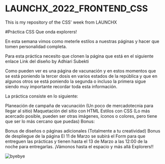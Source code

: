 # LAUNCHX_2022_FRONTEND_CSS
This is my repository of the CSS' week from LAUNCHX


#Práctica CSS
Que onda explorers!

En esta semana vimos como meterle estilos a nuestras páginas y hacer que tomen personalidad completa.

Para esta práctica necesito que clonen la página que está en el siguiente enlace Link del diseño by Adhiari Subekti

Como pueden ver es una página de vacunación y en estos momentos que se está poniendo la tercer dosis en varios estados de la república y que en algunos otros se está poniendo la segunda o incluso la primera sigue siendo muy importante recordar toda esta información.

La práctica consiste en lo siguiente:

Planeación de campaña de vacunación (Un poco de mercadotecnia para llegar al sitio)
Maquetación del sitio con HTML
Estilos con CSS (Lo más acercado posible, pueden ser otras imágenes, íconos o colores, pero tiene que ser lo más cercano que puedas)
Bonus:

Bonus de diseños o páginas adicionales (Totalmente a tu creatividad)
Bonus de despliegue de la página
El 11 de Marzo se subirá el Form para que entreguen las prácticas y tienen hasta el 13 de Marzo a las 12:00 de la noche para entregarlas.
¡Vámonos hasta el espacio y más allá Explorers!!

![byebye](https://user-images.githubusercontent.com/62974302/157283810-9d460be6-eea3-4b09-9f3a-e8b4c5dd4e93.png)
